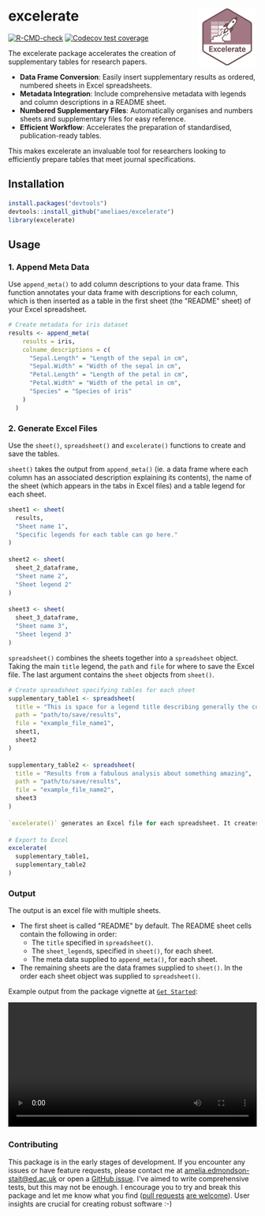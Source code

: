 # excelerate <a href="https://ameliaes.github.io/excelerate/"><img src="man/figures/logo.png" align="right" height="120" alt="excelerate website" /></a>

<!-- badges: start -->
  [![R-CMD-check](https://github.com/AmeliaES/excelerate/actions/workflows/R-CMD-check.yaml/badge.svg)](https://github.com/AmeliaES/excelerate/actions/workflows/R-CMD-check.yaml) [![Codecov test coverage](https://codecov.io/gh/AmeliaES/excelerate/graph/badge.svg)](https://app.codecov.io/gh/AmeliaES/excelerate)
  
<!-- badges: end -->

The excelerate package accelerates the creation of supplementary tables for research papers.

- **Data Frame Conversion**: Easily insert supplementary results as ordered, numbered sheets in Excel spreadsheets.
- **Metadata Integration**: Include comprehensive metadata with legends and column descriptions in a README sheet.
- **Numbered Supplementary Files**: Automatically organises and numbers sheets and supplementary files for easy reference.
- **Efficient Workflow**: Accelerates the preparation of standardised, publication-ready tables.

This makes excelerate an invaluable tool for researchers looking to efficiently prepare tables that meet journal specifications.

## Installation

``` r
install.packages("devtools")
devtools::install_github("ameliaes/excelerate")
library(excelerate)
```

## Usage

### 1. Append Meta Data

Use `append_meta()` to add column descriptions to your data frame. This function annotates your data frame with descriptions for each column, which is then inserted as a table in the first sheet (the "README" sheet) of your Excel spreadsheet.

``` r
# Create metadata for iris dataset
results <- append_meta(
    results = iris,
    colname_descriptions = c(
      "Sepal.Length" = "Length of the sepal in cm",
      "Sepal.Width" = "Width of the sepal in cm",
      "Petal.Length" = "Length of the petal in cm",
      "Petal.Width" = "Width of the petal in cm",
      "Species" = "Species of iris"
    )
  )
```

### 2. Generate Excel Files

Use the `sheet()`, `spreadsheet()` and `excelerate()` functions to create and save the tables.

`sheet()` takes the output from `append_meta()` (ie. a data frame where each column has an associated description explaining its contents), the name of the sheet (which appears in the tabs in Excel files) and a table legend for each sheet.

```r
sheet1 <- sheet(
  results,
  "Sheet name 1",
  "Specific legends for each table can go here."
)

sheet2 <- sheet(
  sheet_2_dataframe,
  "Sheet name 2",
  "Sheet legend 2"
)

sheet3 <- sheet(
  sheet_3_dataframe,
  "Sheet name 3",
  "Sheet legend 3"
)
```

`spreadsheet()` combines the sheets together into a `spreadsheet` object. Taking the main `title` legend, the `path` and `file` for where to save the Excel file. The last argument contains the `sheet` objects from `sheet()`.

``` r
# Create spreadsheet specifying tables for each sheet
supplementary_table1 <- spreadsheet(
  title = "This is space for a legend title describing generally the contents of the file.",
  path = "path/to/save/results",
  file = "example_file_name1",
  sheet1,
  sheet2
)

supplementary_table2 <- spreadsheet(
  title = "Results from a fabulous analysis about something amazing",
  path = "path/to/save/results",
  file = "example_file_name2",
  sheet3
)

`excelerate()` generates an Excel file for each spreadsheet. It creates a README sheet with the title legend, sheet legends and column descriptions for each sheet. By default it prefixes a letter and number to each Excel file name, title legend and sheet name. For example, in the below code "S1" and "S2" will be appended as a prefix to the file name and title legend. "A1" and "B1" will be appended to the sheet names of `supplementary_table1` (as this has two sheets) and "A2" will be appended to the sheet names of `supplementary_table2` (as this has one sheet). See the [package vignette](https://ameliaes.github.io/excelerate/articles/excelerate.html) for further details on how to customise this.

# Export to Excel
excelerate(
  supplementary_table1,
  supplementary_table2
)
```
### Output

The output is an excel file with multiple sheets. 

- The first sheet is called "README" by default.
  The README sheet cells contain the following in order:
  - The `title` specified in `spreadsheet()`.
  - The `sheet_legend`s, specified in `sheet()`, for each sheet.
  - The meta data supplied to `append_meta()`, for each sheet.
- The remaining sheets are the data frames supplied to `sheet()`. In the order each sheet object was supplied to `spreadsheet()`.


Example output from the package vignette at [`Get Started`](https://ameliaes.github.io/excelerate/articles/excelerate.html):

<p align="center">
  <video src="https://github.com/user-attachments/assets/194eeb37-7f04-4453-bd80-5b4b3a84f38e" controls width="100%">
  </video>
</p>


### Contributing

This package is in the early stages of development. If you encounter any issues or have feature requests, please contact me at [amelia.edmondson-stait@ed.ac.uk](mailto:amelia.edmondson-stait@ed.ac.uk) or open a [GitHub issue](https://github.com/AmeliaES/excelerate/issues/new). I've aimed to write comprehensive tests, but this may not be enough. I encourage you to try and break this package and let me know what you find ([pull requests](https://happygitwithr.com/fork-and-clone) [are welcome](https://docs.github.com/en/pull-requests/collaborating-with-pull-requests/proposing-changes-to-your-work-with-pull-requests/creating-a-pull-request-from-a-fork)). User insights are crucial for creating robust software :-)

